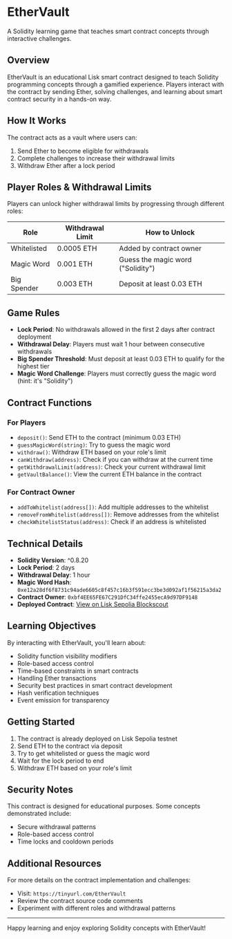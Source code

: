 # EtherVault

A Solidity learning game that teaches smart contract concepts through interactive challenges.

## Overview

EtherVault is an educational Lisk smart contract designed to teach Solidity programming concepts through a gamified experience. Players interact with the contract by sending Ether, solving challenges, and learning about smart contract security in a hands-on way.

## How It Works

The contract acts as a vault where users can:
1. Send Ether to become eligible for withdrawals
2. Complete challenges to increase their withdrawal limits
3. Withdraw Ether after a lock period

## Player Roles & Withdrawal Limits

Players can unlock higher withdrawal limits by progressing through different roles:

| Role | Withdrawal Limit | How to Unlock |
|------|------------------|---------------|
| Whitelisted | 0.0005 ETH | Added by contract owner |
| Magic Word | 0.001 ETH | Guess the magic word ("Solidity") |
| Big Spender | 0.003 ETH | Deposit at least 0.03 ETH |

## Game Rules

- **Lock Period**: No withdrawals allowed in the first 2 days after contract deployment
- **Withdrawal Delay**: Players must wait 1 hour between consecutive withdrawals
- **Big Spender Threshold**: Must deposit at least 0.03 ETH to qualify for the highest tier
- **Magic Word Challenge**: Players must correctly guess the magic word (hint: it's "Solidity")

## Contract Functions

### For Players

- `deposit()`: Send ETH to the contract (minimum 0.03 ETH)
- `guessMagicWord(string)`: Try to guess the magic word
- `withdraw()`: Withdraw ETH based on your role's limit
- `canWithdraw(address)`: Check if you can withdraw at the current time
- `getWithdrawalLimit(address)`: Check your current withdrawal limit
- `getVaultBalance()`: View the current ETH balance in the contract

### For Contract Owner

- `addToWhitelist(address[])`: Add multiple addresses to the whitelist
- `removeFromWhitelist(address[])`: Remove addresses from the whitelist
- `checkWhitelistStatus(address)`: Check if an address is whitelisted

## Technical Details

- **Solidity Version**: ^0.8.20
- **Lock Period**: 2 days
- **Withdrawal Delay**: 1 hour
- **Magic Word Hash**: `0xe12a28df6f8731c94ade6605c8f457c16b3f591ecc3be3d092af1f56215a3da2`
- **Contract Owner**: `0xbf4EE65FE67C291DfC34ffe2455ecA9d97DF9148`
- **Deployed Contract**: [View on Lisk Sepolia Blockscout](https://sepolia-blockscout.lisk.com/address/0x6dA826f51c447354f65A7480e5364672785C0417)

## Learning Objectives

By interacting with EtherVault, you'll learn about:

- Solidity function visibility modifiers
- Role-based access control
- Time-based constraints in smart contracts
- Handling Ether transactions
- Security best practices in smart contract development
- Hash verification techniques
- Event emission for transparency

## Getting Started

1. The contract is already deployed on Lisk Sepolia testnet
2. Send ETH to the contract via deposit
3. Try to get whitelisted or guess the magic word
4. Wait for the lock period to end
5. Withdraw ETH based on your role's limit

## Security Notes

This contract is designed for educational purposes. Some concepts demonstrated include:
- Secure withdrawal patterns
- Role-based access control
- Time locks and cooldown periods

## Additional Resources

For more details on the contract implementation and challenges:
- Visit: `https://tinyurl.com/EtherVault`
- Review the contract source code comments
- Experiment with different roles and withdrawal patterns

---

Happy learning and enjoy exploring Solidity concepts with EtherVault!
